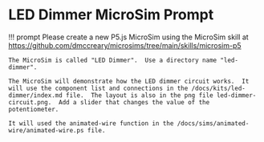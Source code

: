 # LED Dimmer MicroSim Prompt

!!! prompt
    Please create a new P5.js MicroSim using the MicroSim skill at https://github.com/dmccreary/microsims/tree/main/skills/microsim-p5

    The MicroSim is called "LED Dimmer".  Use a directory name "led-dimmer".

    The MicroSim will demonstrate how the LED dimmer circuit works.  It will use the component list and connections in the /docs/kits/led-dimmer/index.md file.  The layout is also in the png file led-dimmer-circuit.png.  Add a slider that changes the value of the potentiometer. 

    It will used the animated-wire function in the /docs/sims/animated-wire/animated-wire.ps file.